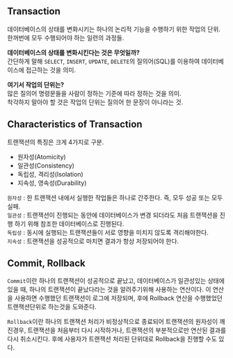 ## Transaction
데이터베이스의 상태를 변화시키는 하나의 논리적 기능을 수행하기 위한 작업의 단위. <br>
한꺼번에 모두 수행되어야 하는 일련의 과정들.  <br>

**데이터베이스의 상태를 변화시킨다는 것은 무엇일까?** <br>
간단하게 말해 `SELECT`, `INSERT`, `UPDATE`, `DELETE`의 질의어(SQL)를 이용하여 데이터베이스에 접근하는 것을 의미.

**여기서 작업의 단위는?**  <br>
많은 질의어 명령문들을 사람이 정하는 기준에 따라 정하는 것을 의미. <br>
착각하지 말아야 할 것은 작업의 단위는 질의어 한 문장이 아니라는 것.

## Characteristics of Transaction
트랜잭션의 특징은 크게 4가지로 구분.
* 원자성(Atomicity)
* 일관성(Consistency)
* 독립성, 격리성(Isolation) 
* 지속성, 영속성(Durability)

`원자성` : 한 트랜잭션 내에서 실행한 작업들은 하나로 간주한다. 즉, 모두 성공 또는 모두 실패. <br>
`일관성` : 트랜잭션이 진행되는 동안에 데이터베이스가 변경 되더라도 처음 트랜잭션을 진행 하기 위해 참조한 데이터베이스로 진행된다.<br>
`독립성` : 동시에 실행되는 트랜잭션들이 서로 영향을 미치지 않도록 격리해야한다.<br>
`지속성` : 트랜잭션을 성공적으로 마치면 결과가 항상 저장되어야 한다.<br>

## Commit, Rollback
`Commit`이란 하나의 트랜잭션이 성공적으로 끝났고, 데이터베이스가 일관성있는 상태에 있을 때, 하나의 트랜잭션이 끝났다라는 것을 알려주기위해 사용하는 연산이다. 이 연산을 사용하면 수행했던 트랜잭션이 로그에 저장되며, 후에 Rollback 연산을 수행했었던 트랜잭션단위로 하는것을 도와준다.<br>

`Rollback`이란 하나의 트랜잭션 처리가 비정상적으로 종료되어 트랜잭션의 원자성이 깨진경우, 트랜잭션을 처음부터 다시 시작하거나, 트랜잭션의 부분적으로만 연산된 결과를 다시 취소시킨다. 후에 사용자가 트랜잭션 처리된 단위대로 Rollback을 진행할 수도 있다.